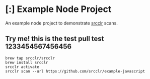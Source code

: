 # [:] Example Node Project

An example node project to demonstrate [srcclr](https://www.srcclr.com) scans.


## Try me! this is the test pull test 1233454567456456


```
brew tap srcclr/srcclr
brew install srcclr
srcclr activate
srcclr scan --url https://github.com/srcclr/example-javascript
```
